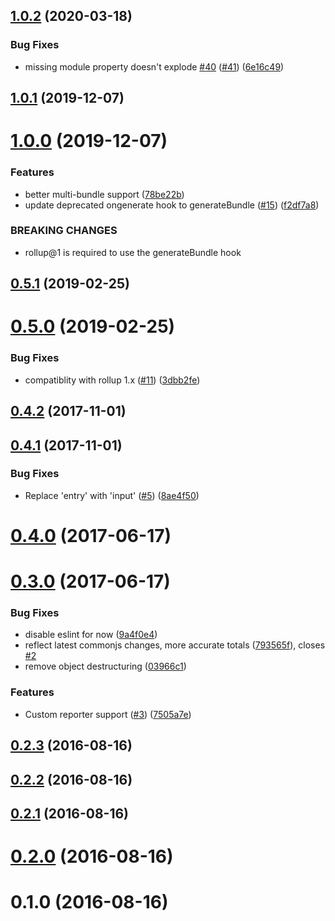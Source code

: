 ## [1.0.2](https://github.com/tivac/rollup-plugin-sizes/compare/v1.0.1...v1.0.2) (2020-03-18)


### Bug Fixes

* missing module property doesn't explode [#40](https://github.com/tivac/rollup-plugin-sizes/issues/40) ([#41](https://github.com/tivac/rollup-plugin-sizes/issues/41)) ([6e16c49](https://github.com/tivac/rollup-plugin-sizes/commit/6e16c4980745e1567eea133a65d343af14d68d46))



## [1.0.1](https://github.com/tivac/rollup-plugin-sizes/compare/v1.0.0...v1.0.1) (2019-12-07)



# [1.0.0](https://github.com/tivac/rollup-plugin-sizes/compare/v0.5.1...v1.0.0) (2019-12-07)


### Features

* better multi-bundle support ([78be22b](https://github.com/tivac/rollup-plugin-sizes/commit/78be22b36dae28f42f9fe0433746aa43c8bf678d))
* update deprecated ongenerate hook to generateBundle ([#15](https://github.com/tivac/rollup-plugin-sizes/issues/15)) ([f2df7a8](https://github.com/tivac/rollup-plugin-sizes/commit/f2df7a8fec379a839c9ec0762be548a3ed438449))


### BREAKING CHANGES

* rollup@1 is required to use the generateBundle hook



## [0.5.1](https://github.com/tivac/rollup-plugin-sizes/compare/v0.5.0...v0.5.1) (2019-02-25)



# [0.5.0](https://github.com/tivac/rollup-plugin-sizes/compare/v0.4.2...v0.5.0) (2019-02-25)


### Bug Fixes

* compatiblity with rollup 1.x ([#11](https://github.com/tivac/rollup-plugin-sizes/issues/11)) ([3dbb2fe](https://github.com/tivac/rollup-plugin-sizes/commit/3dbb2fe5a9ffc25aca3b2af564b58e8122c5ea10))



## [0.4.2](https://github.com/tivac/rollup-plugin-sizes/compare/v0.4.1...v0.4.2) (2017-11-01)



## [0.4.1](https://github.com/tivac/rollup-plugin-sizes/compare/v0.4.0...v0.4.1) (2017-11-01)


### Bug Fixes

* Replace 'entry' with 'input' ([#5](https://github.com/tivac/rollup-plugin-sizes/issues/5)) ([8ae4f50](https://github.com/tivac/rollup-plugin-sizes/commit/8ae4f50c1a118eb6e28e3463969356200de0383c))



# [0.4.0](https://github.com/tivac/rollup-plugin-sizes/compare/v0.3.0...v0.4.0) (2017-06-17)



# [0.3.0](https://github.com/tivac/rollup-plugin-sizes/compare/v0.2.3...v0.3.0) (2017-06-17)


### Bug Fixes

* disable eslint for now ([9a4f0e4](https://github.com/tivac/rollup-plugin-sizes/commit/9a4f0e4bdd4a88f63d1445147bb649c79a844976))
* reflect latest commonjs changes, more accurate totals ([793565f](https://github.com/tivac/rollup-plugin-sizes/commit/793565f84f842fdd868adc49295000dfe55454e8)), closes [#2](https://github.com/tivac/rollup-plugin-sizes/issues/2)
* remove object destructuring ([03966c1](https://github.com/tivac/rollup-plugin-sizes/commit/03966c1f52ba7ad3aa1b73a15933dd14c1fb0ded))


### Features

* Custom reporter support ([#3](https://github.com/tivac/rollup-plugin-sizes/issues/3)) ([7505a7e](https://github.com/tivac/rollup-plugin-sizes/commit/7505a7ee36a3a3bcd0ceee3c1563e0803e7da9ee))



## [0.2.3](https://github.com/tivac/rollup-plugin-sizes/compare/v0.2.2...v0.2.3) (2016-08-16)



## [0.2.2](https://github.com/tivac/rollup-plugin-sizes/compare/v0.2.1...v0.2.2) (2016-08-16)



## [0.2.1](https://github.com/tivac/rollup-plugin-sizes/compare/v0.2.0...v0.2.1) (2016-08-16)



# [0.2.0](https://github.com/tivac/rollup-plugin-sizes/compare/v0.1.0...v0.2.0) (2016-08-16)



# 0.1.0 (2016-08-16)



